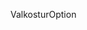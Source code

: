 <span data-ttu-id="413ac-101">Valkostur</span><span class="sxs-lookup"><span data-stu-id="413ac-101">Option</span></span>